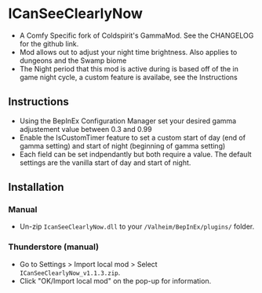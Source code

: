 # ICanSeeClearlyNow

* A Comfy Specific fork of Coldspirit's GammaMod. See the CHANGELOG for the github link.
* Mod allows out to adjust your night time brightness.  Also applies to dungeons and the Swamp biome
* The Night period that this mod is active during is based off of the in game night cycle, a custom feature is availabe, see the Instructions

## Instructions

* Using the BepInEx Configuration Manager set your desired gamma adjustement value between 0.3 and 0.99
* Enable the IsCustomTimer feature to set a custom start of day (end of gamma setting) and start of night (beginning of gamma setting)
* Each field can be set indpendantly but both require a value.  The default settings are the vanilla start of day and start of night.

## Installation

 ### Manual

  * Un-zip `IcanSeeClearlyNow.dll` to your `/Valheim/BepInEx/plugins/` folder.

### Thunderstore (manual)

  * Go to Settings > Import local mod > Select `ICanSeeClearlyNow_v1.1.3.zip`.
  * Click "OK/Import local mod" on the pop-up for information.